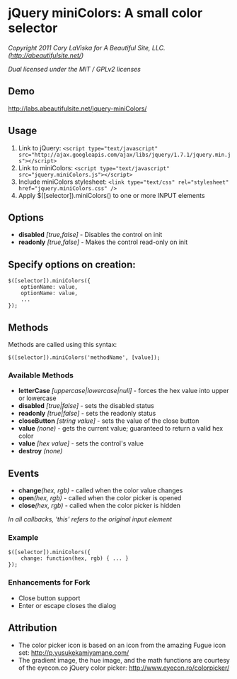 # jQuery miniColors: A small color selector

_Copyright 2011 Cory LaViska for A Beautiful Site, LLC. (http://abeautifulsite.net/)_

_Dual licensed under the MIT / GPLv2 licenses_


## Demo

http://labs.abeautifulsite.net/jquery-miniColors/


## Usage

1. Link to jQuery: `<script type="text/javascript" src="http://ajax.googleapis.com/ajax/libs/jquery/1.7.1/jquery.min.js"></script>`
2. Link to miniColors: `<script type="text/javascript" src="jquery.miniColors.js"></script>`
3. Include miniColors stylesheet: `<link type="text/css" rel="stylesheet" href="jquery.miniColors.css" />`
4. Apply $([selector]).miniColors() to one or more INPUT elements


## Options

* __disabled__ _[true,false]_ - Disables the control on init
* __readonly__ _[true,false]_ - Makes the control read-only on init


## Specify options on creation:

	$([selector]).miniColors({
		optionName: value,
		optionName: value,
		...
	});


## Methods

Methods are called using this syntax:

	$([selector]).miniColors('methodName', [value]);

### Available Methods

* __letterCase__ _[uppercase|lowercase|null]_ - forces the hex value into upper or lowercase
* __disabled__ _[true|false]_ - sets the disabled status
* __readonly__ _[true|false]_ - sets the readonly status
* __closeButton__ _[string value]_ - sets the value of the close button
* __value__ _(none)_ - gets the current value; guaranteed to return a valid hex color
* __value__ _[hex value]_ - sets the control's value
* __destroy__ _(none)_


## Events

* __change__*(hex, rgb)* - called when the color value changes
* __open__*(hex, rgb)* - called when the color picker is opened
* __close__*(hex, rgb)* - called when the color picker is hidden

*In all callbacks, 'this' refers to the original input element*


### Example

	$([selector]).miniColors({
		change: function(hex, rgb) { ... }
	});

### Enhancements for Fork

* Close button support
* Enter or escape closes the dialog


## Attribution

* The color picker icon is based on an icon from the amazing Fugue icon set: http://p.yusukekamiyamane.com/
* The gradient image, the hue image, and the math functions are courtesy of the eyecon.co jQuery color picker: http://www.eyecon.ro/colorpicker/